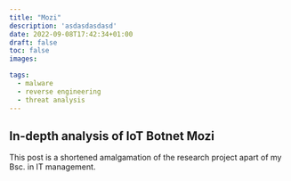 ```yaml
---
title: "Mozi"
description: 'asdasdasdasd'
date: 2022-09-08T17:42:34+01:00
draft: false
toc: false
images:

tags: 
  - malware
  - reverse engineering 
  - threat analysis
---
```


## In-depth analysis of IoT Botnet Mozi
This post is a shortened amalgamation of the research project apart of my Bsc. in IT management.

